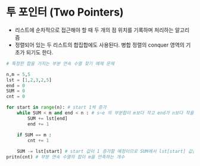 # 투 포인터 (Two Pointers)

- 리스트에 순차적으로 접근해야 할 때 두 개의 점 위치를 기록하며 처리하는 알고리즘
- 정렬되어 있는 두 리스트의 합집합에도 사용된다. 병합 정렬의 conquer 영역의 기초가 되기도 한다.



```python
# 특정한 합을 가지는 부분 연속 수열 찾기 예제 문제

n,m = 5,5
lst = [1,2,3,2,5]
end = 0
SUM = 0
cnt = 0

for start in range(n): # start 1씩 증가
    while SUM < m and end < n : # s~e 의 부분합이 m보다 작고 end가 n보다 작을 때
        SUM += lst[end]
        end += 1

    if SUM == m :
        cnt += 1
    
    SUM -= lst[start] # start 값이 1 증가할 예정이므로 SUM에서 lst[start] 값을 빼준다.
pritn(cnt) # 부분 연속 수열의 합이 m을 만족하는 개수
```

